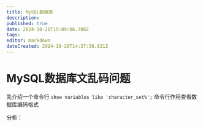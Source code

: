 ```yaml
---
title: MySQL数据库
description: 
published: true
date: 2024-10-20T15:09:06.706Z
tags: 
editor: markdown
dateCreated: 2024-10-20T14:37:38.831Z
---
```


# MySQL数据库文乱码问题
先介绍一个命令行
`show variables like 'character_set%';`
命令行作用查看数据库编码格式

分析：

